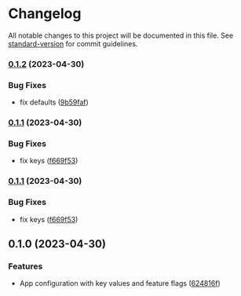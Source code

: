 # Changelog

All notable changes to this project will be documented in this file. See [standard-version](https://github.com/conventional-changelog/standard-version) for commit guidelines.

### [0.1.2](https://github-vivi/vivitian930/terraform-azurerm-app-config/compare/v0.1.1...v0.1.2) (2023-04-30)


### Bug Fixes

* fix defaults ([9b59faf](https://github-vivi/vivitian930/terraform-azurerm-app-config/commit/9b59faf06a718ec0a688b167a0a42c6584955946))

### [0.1.1](https://github-vivi/vivitian930/terraform-azurerm-app-config/compare/v0.1.0...v0.1.1) (2023-04-30)


### Bug Fixes

* fix keys ([f669f53](https://github-vivi/vivitian930/terraform-azurerm-app-config/commit/f669f5329d857e442ad6b5747c04d8822bea50ab))

### [0.1.1](https://github-vivi/vivitian930/terraform-azurerm-app-config/compare/v0.1.0...v0.1.1) (2023-04-30)


### Bug Fixes

* fix keys ([f669f53](https://github-vivi/vivitian930/terraform-azurerm-app-config/commit/f669f5329d857e442ad6b5747c04d8822bea50ab))

## 0.1.0 (2023-04-30)


### Features

* App configuration with key values and feature flags ([624816f](https://github-vivi/vivitian930/terraform-azurerm-app-config/commit/624816fe06794d344d5f341c0a007d513c3c0f36))
